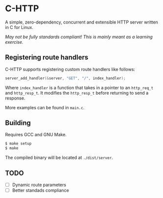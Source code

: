 # C-HTTP

A simple, zero-dependency, concurrent and extensible HTTP server written in C for Linux.

_May not be fully standards compliant! This is mainly meant as a learning exercise._

## Registering route handlers

C-HTTP supports registering custom route handlers like follows:

```c
server_add_handler(&server, "GET", "/", index_handler);
```

Where `index_handler` is a function that takes in a pointer to an `http_req_t` and `http_resp_t`.
It modifies the `http_resp_t` before returning to send a response.

More examples can be found in `main.c`.

## Building

Requires GCC and GNU Make.

```bash
$ make setup
$ make
```

The compiled binary will be located at `./dist/server`.

## TODO

- [ ] Dynamic route parameters
- [ ] Better standads compliance
